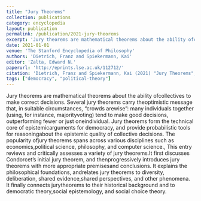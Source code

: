 ```yaml
---
title: "Jury Theorems"
collection: publications
category: encyclopedia
layout: publication
permalink: /publication/2021-jury-theorems
excerpt: 'Jury theorems are mathematical theorems about the ability ofcollectives to make correct decisions. Several jury theorems carry the optimistic message that, in suitable circumstances, “crowds arewise”: ...'
date: 2021-01-01
venue: 'The Stanford Encyclopedia of Philosophy'
authors: 'Dietrich, Franz and Spiekermann, Kai'
editor: 'Zalta, Edward N.'
paperurl: 'http://eprints.lse.ac.uk/112712/'
citation: 'Dietrich, Franz and Spiekermann, Kai (2021) "Jury Theorems", The Stanford Encyclopedia of Philosophy.'
tags: ["democracy", "political-theory"]
---
```


Jury theorems are mathematical theorems about the ability ofcollectives to make correct decisions. Several jury theorems carry theoptimistic message that, in suitable circumstances, “crowds arewise”: many individuals together (using, for instance, majorityvoting) tend to make good decisions, outperforming fewer or just oneindividual. Jury theorems form the technical core of epistemicarguments for democracy, and provide probabilistic tools for reasoningabout the epistemic quality of collective decisions. The popularity ofjury theorems spans across various disciplines such as economics,political science, philosophy, and computer science., This entry reviews and critically assesses a variety of jury theorems.It first discusses Condorcet’s initial jury theorem, and thenprogressively introduces jury theorems with more appropriate premisesand conclusions. It explains the philosophical foundations, andrelates jury theorems to diversity, deliberation, shared evidence,shared perspectives, and other phenomena. It finally connects jurytheorems to their historical background and to democratic theory,social epistemology, and social choice theory.